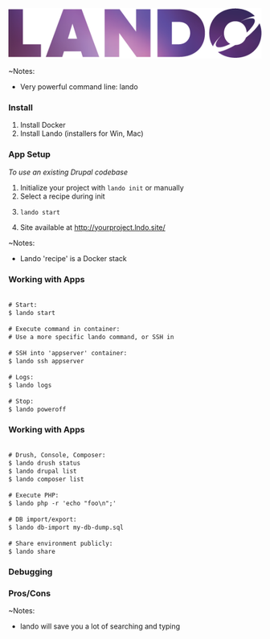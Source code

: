 ![Lando](slides/img/logo-lando.png)

~Notes:
* Very powerful command line: lando


### Install

1. Install Docker
1. Install Lando (installers for Win, Mac)


### App Setup

_To use an existing Drupal codebase_

1. Initialize your project with ```lando init``` or manually
1. Select a recipe during init
1. <pre><code class="bash" data-trim data-noescape>lando start</code></pre>
1. Site available at http://yourproject.lndo.site/

~Notes:
* Lando 'recipe' is a Docker stack


### Working with Apps

 <pre><code class="bash" data-trim data-noescape>
# Start:
$ lando start

# Execute command in container:
# Use a more specific lando command, or SSH in

# SSH into 'appserver' container:
$ lando ssh appserver

# Logs:
$ lando logs

# Stop:
$ lando poweroff
</code></pre>


### Working with Apps

 <pre><code class="bash" data-trim data-noescape>
# Drush, Console, Composer:
$ lando drush status
$ lando drupal list
$ lando composer list

# Execute PHP:
$ lando php -r 'echo "foo\n";'

# DB import/export:
$ lando db-import my-db-dump.sql

# Share environment publicly:
$ lando share
</code></pre>


### Debugging


### Pros/Cons

~Notes:
* lando will save you a lot of searching and typing
